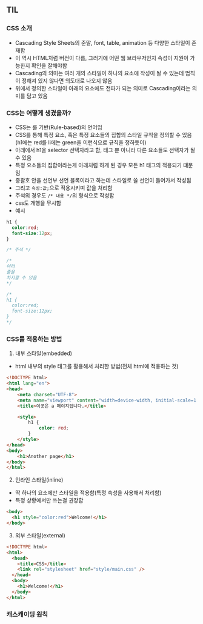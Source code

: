 ## TIL
### CSS 소개
- Cascading Style Sheets의 준말, font, table, animation 등 다양한 스타일이 존재함
- 이 역시 HTML처럼 버전이 다름, 그러기에 어떤 웹 브라우저인지 속성이 지원이 가능한지 확인을 잘해야함
- Cascading의 의미는 여러 개의 스타일이 하나의 요소에 작성이 될 수 있는데 법칙이 정해져 있지 않다면 의도대로 나오지 않음
- 위에서 정의한 스타일이 아래의 요소에도 전파가 되는 의미로 Cascading이라는 의미를 담고 있음

### CSS는 어떻게 생겼을까?
- CSS는 룰 기반(Rule-based)의 언어임
- CSS를 통해 특정 요소, 혹은 특정 요소들의 집합의 스타일 규칙을 정의할 수 있음(h1에는 red를 li에는 green을 이런식으로 규칙을 정하듯이)
- 아래에서 h1을 selector 선택자라고 함, 태그 뿐 아니라 다른 요소들도 선택자가 될 수 있음
- 특정 요소들의 집합이라는게 아래처럼 하게 된 경우 모든 h1 태그의 적용되기 떄문임
- 중괄호 안을 선언부 선언 블록이라고 하는데 스타일로 쓸 선언이 들어가서 작성됨
- 그리고 `속성:값;`으로 적용시키며 값을 처리함
- 주석의 경우도 `/* 내용 */`의 형식으로 작성함
- css도 개행을 무시함
- 예시
```css
h1 {
  color:red;
  font-size:12px;
}

/* 주석 */

/*
여러
줄을
차지할 수 있음
*/

/*
h1 {
  color:red;
  font-size:12px;
}
*/
```

### CSS를 적용하는 방법
1. 내부 스타일(embedded)
- html 내부의 style 태그를 활용해서 처리한 방법(전체 html에 적용하는 것)
```html
<!DOCTYPE html>
<html lang="en">
<head>
    <meta charset="UTF-8">
    <meta name="viewport" content="width=device-width, initial-scale=1.0">
    <title>이곳은 a 페이지입니다.</title>

    <style>
        h1 {
            color: red;
        }
    </style>
</head>
<body>
    <h1>Another page</h1>
</body>
</html>
```
2. 인라인 스타일(inline)
- 딱 하나의 요소에만 스타일을 적용함(특정 속성을 사용해서 처리함)
- 특정 상황에서만 쓰는걸 권장함
```html
<body>
  <h1 style="color:red">Welcome!</h1>
</body>
```
3. 외부 스타일(external)
```html
<!DOCTYPE html>
<html>
  <head>
    <title>CSS</title>
    <link rel="stylesheet" href="style/main.css" />
  </head>
  <body>
    <h1>Welcome!</h1>
  </body>
</html>
```

### 캐스캐이딩 원칙
